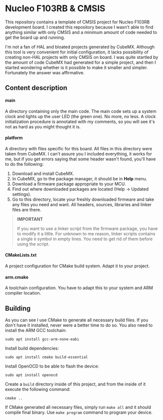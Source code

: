 # Nucleo F103RB & CMSIS

This repository contains a template of CMSIS project for Nucleo F103RB development board. I created this repository because I wasn't able to find anything similar with only CMSIS and a minimum amount of code needed to get the board up and running.

I'm not a fan of HAL and bloated projects generated by CubeMX. Although this tool is very convenient for initial configuration, it lacks possibility of creating non-HAL projects with only CMSIS on board. I was quite startled by the amount of code CubeMX had generated for a simple project, and then I started wondering whether is it possible to make it smaller and simpler. Fortunately the answer was affirmative. 

## Content description

#### main

A directory containing only the main code. The main code sets up  a system clock and lights up the user LED (the green one). No more, no less. A clock initialization procedure is annotated with my comments, so you will see it's not as hard as you might thought it is.

#### platform

A directory with files specific for this board. All files in this directory were taken from CubeMX. I can't assure you I included everything, it works for me, but if you get errors saying that some header wasn't found, you'll have to do the following:

1. Download and install CubeMX.
2. In CubeMX, go to the package manager, it should be in **Help** menu.
3. Download a firmware package appropriate to your MCU.
4. Find out where downloaded packages are located (Help -> Updated settings).
5. Go to this directory, locate your freshly downloaded firmware and take any files you need and want. All headers, sources, libraries and linker files are there.

> **IMPORTANT**
>
> If you want to use a linker script from the firmware package, you have to modify it a little. For unknown to me reason, linker scripts contains a single `0` symbol in empty lines. You need to get rid of them before using the script.

#### CMakeLists.txt

A project configuration for CMake build system. Adapt it to your project.

#### arm.cmake

A toolchain configuration. You have to adapt this to your system and ARM compiler location.

## Building

As you can see I use CMake to generate all necessary build files. If you don't have it installed, never were a better time to do so. 
You also need to install the ARM GCC toolchain:

```
sudo apt install gcc-arm-none-eabi
```
Install build dependencies:

```
sudo apt install cmake build-essential
```
Install OpenOCD to be able to flash the device:

```
sudo apt install openocd
```

Create a `build` directory inside of this project, and from the inside of it execute the following command:

`cmake ..`


If CMake generated all necessary files, simply run `make all` and it should compile final binary. 
Use `make program` command to program your device.
